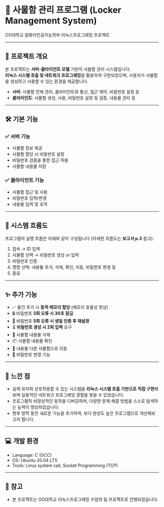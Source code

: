 # 🔐 사물함 관리 프로그램 (Locker Management System)

OO대학교 컴퓨터인공지능학부 리눅스프로그래밍 프로젝트  

---

## 📌 프로젝트 개요

본 프로젝트는 **서버-클라이언트 모델** 기반의 사물함 관리 시스템입니다.  
**리눅스 시스템 호출 및 네트워크 프로그래밍**을 활용하여 구현되었으며, 사용자가 사물함을 생성하고 사용할 수 있는 환경을 제공합니다.

- **서버**: 사물함 전체 관리, 클라이언트와 통신, 접근 제어, 비밀번호 설정 등
- **클라이언트**: 사물함 생성, 사용, 비밀번호 설정 및 검증, 내용물 관리 등

---

## 🛠️ 기본 기능

### ✅ 서버 기능
- 사물함 정보 제공
- 사물함 할당 시 비밀번호 설정
- 비밀번호 검증을 통한 접근 허용
- 사물함 내용물 저장

### ✅ 클라이언트 기능
- 사물함 접근 및 사용
- 비밀번호 입력/변경
- 내용물 입력 및 조작

---

## 🔄 시스템 흐름도

프로그램의 실행 흐름은 아래와 같이 구성됩니다 (자세한 흐름도는 **보고서 p.3** 참고):

1. 접속 → ID 입력
2. 사물함 선택 → 비밀번호 생성 or 입력
3. 비밀번호 인증
4. 명령 선택: 내용물 추가, 삭제, 확인, 이동, 비밀번호 변경 등
5. 종료

---

## ✨ 추가 기능

- ✅ 물건 추가 시 **동적 메모리 할당** (메모리 효율성 향상)
- 🔒 비밀번호 **3회 오류 시 30초 잠금**
- 🔐 비밀번호 **5회 오류 시 생일 인증 후 재설정**
- ⏳ **비밀번호 생성 시 2회 입력** 요구
- 🧹 사물함 내용물 삭제
- 📦 사물함 내용물 확인
- 🔁 내용물 다른 사물함으로 이동
- 🧾 비밀번호 변경 기능

---

## 🧠 느낀 점

- 실제 유저와 상호작용할 수 있는 시스템을 **리눅스 시스템 호출 기반으로 직접 구현**해보며 실용적인 네트워크 프로그래밍 경험을 쌓을 수 있었습니다.
- 프로그램의 비정상적인 동작을 디버깅하며, 다양한 문제 해결 방법을 스스로 탐색하는 능력이 향상되었습니다.
- 향후 방학 동안 새로운 기능을 추가하며, 보다 완성도 높은 프로그램으로 개선해보고자 합니다.

---

## 💻 개발 환경

- Language: C (GCC)
- OS: Ubuntu 20.04 LTS
- Tools: Linux system call, Socket Programming (TCP)

---

## 📎 참고

- 본 프로젝트는 OO대학교 리눅스프로그래밍 수업의 팀 프로젝트로 진행되었습니다.
